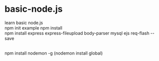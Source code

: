 # basic-node.js
 learn basic node.js
<br> npm init
example npm install
<br>npm install express express-fileupload body-parser mysql ejs req-flash --save

<br> npm install nodemon -g
(nodemon  install global)
